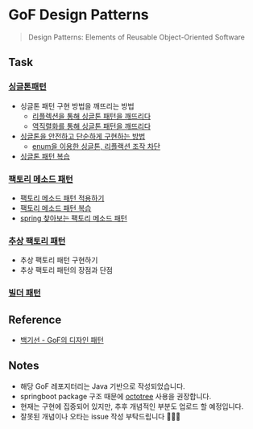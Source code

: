 # GoF Design Patterns
> Design Patterns: Elements of Reusable Object-Oriented Software

## Task
### [싱글톤패턴](./src/main/java/com/pattern/GoF/singleton)
* 싱글톤 패턴 구현 방법을 깨뜨리는 방법
    * [리플렉션을 통해 싱글톤 패턴을 깨뜨리다](src/test/java/com/pattern/GoF/singleton/crashSingleton/SettingsTest.java)
    * [역직렬화를 통해 싱글톤 패턴을 깨뜨리다](src/test/java/com/pattern/GoF/singleton/crashSingleton/SettingsTest2.java)  
* [싱글톤을 안전하고 단순하게 구현하는 방법](./src/main/java/com/pattern/GoF/singleton/enumType/Settings.java)
    * [enum을 이용한 싱글톤, 리플랙션 조작 차단](./src/test/java/com/pattern/GoF/singleton/enumType/SettingsTest.java)
* [싱글톤 패턴 복습](./readmeFiles/singleton-review.md)

### [팩토리 메소드 패턴](./readmeFiles/Factory-pattern.md)
* [팩토리 메소드 패턴 적용하기](./src/main/java/com/pattern/GoF/factory/applied)
* [팩토리 메소드 패턴 복습](./readmeFiles/factory-pattern-review.md)
* [spring 찾아보는 팩토리 메소드 패턴](./src/main/java/com/pattern/GoF/factory/spring)

### [추상 팩토리 패턴](./readmeFiles/abstract-factory-pattern.md)
* 추상 팩토리 패턴 구현하기
* 추상 팩토리 패턴의 장점과 단점

### [빌더 패턴]()

## Reference
* [백기선 - GoF의 디자인 패턴](https://inf.run/kdrm)

## Notes
* 해당 GoF 레포지터리는 Java 기반으로 작성되었습니다.
* springboot package 구조 때문에 [octotree](https://www.octotree.io/) 사용을 권장합니다.
* 현재는 구현에 집중되어 있지만, 추후 개념적인 부분도 업로드 할 예정입니다.
* 잘못된 개념이나 오타는 issue 작성 부탁드립니다 🙇🏻‍♂️
